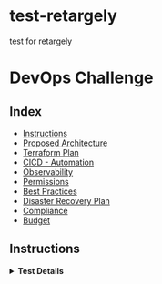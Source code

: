 # test-retargely
test for retargely

# DevOps Challenge

## Index

* [Instructions](#instructions)
* [Proposed Architecture](#proposed-architecture)
* [Terraform Plan](#terraform-plan-terratest)
* [CICD - Automation](#cicd-automation-bonus)
* [Observability](#observability-bonus)
* [Permissions](#permissions-bonus)
* [Best Practices](#best-practices-bonus)
* [Disaster Recovery Plan](#disaster-recovery-plan-bonus)
* [Compliance](#compliance-bonus)
* [Budget](#budget-bonus)


## Instructions

<details>
<summary><b>Test Details</b></summary>

---

1- Build an infra in Terraform with the following requirements so that it can be executed by a client

Everything with HA and secured (principle of least possible permission).

Only 1 Network(VPC) of 4096 ips.

Only 4 Subnets of 256 ips (two public, two private with Internet access)

A bucket with a file called text.txt and contains the string "Hello World."

Entry point, an APIGW that sends traffic to Lambda.

Application, a Lambda that returns the content of the file texto.txt. The code can be in any language.

TF code must be delivered to a Git repository

The Git repository should contain a README that explains step by step how to run the terraform code and how to test the API remotely.

2 - Explain: how would the lambda code deploy flow be for someone who is not a devop and does not have access to Terraform, how would you automate it?

3 - Explain:

  a-What resources would you monitor?

  b-What values ​​of the resources would you monitor?

  c-What values ​​would you put an alert on?

4 - Explain: With what tool and how would you implement the monitoring/alerts.


## FAQ

<details>
<summary>User / Permissions Migration</summary>

```
Are the users using auth/authentication federated service? SSO auth?

User’s apply through filling out forms without the necessity of creating an account with the bank (it is open to anyone)
so there should be no auth involved.
In the future we might incorporate federated auth that will allow us to fill out some information that we currently
request to users. So any prep work for the future would be great.
```
</details>


## Proposed Architecture

The following is ***a proposal***. Therefore, the infrastructure may have the required resources and correlation between them, but is in no way ready for usage.  It works as some extent. Lambda functions needs to be fine-tuned, workflows needs to be tested, data stream needs to be tested, the processing application doesn't exist. Batch configuration needs to be improved.  This is an example that is 70% completed, not intented for application. 

![alt text](/images/proposed_diagram.png "Proposed diagram")

The proposed solution performs the following acctions. 

1. API GW will be consumed by End User at certain endpoint.
2. API GW will be directly forwarding the data to a Lambda.
3. Lambda will retrieve the information of a file stored in a s3 bucket. 

## Requirements

* An active AWS account
* AWS Keys
* Terraform => https://learn.hashicorp.com/tutorials/terraform/install-cli
* AWS CLI => https://docs.aws.amazon.com/cli/latest/userguide/getting-started-install.html

## Constrains

* Bot account with AWS privileges to run Terraform
* Secrets stored in the Github repository in order to the pipeline to dont fail
* Local environment (.env) vars for test deplolyment

# Process for local Testtin

1. Use the `env.template` file to create the `.env` file.
2. Populate the `.env` file with your AWS access KEYs and selected Region.
3. Execute `source .env`.
4. Execute `terraform plan`
5. Execute `terraform apply`

## Terraform plan / Terratest

<details>
<summary>Summary</summary>
  
```
(WIP)
```
</details>

## Observability

We will consider the following metrics

* Scalability
* Reliability
* Availability
* Latency
* Fexibility 

<details>
<summary>Summary</summary>
  
Scalability
* What: Data storage availability, Processing compute power, Low concurrecy limits. 
* Why: Direct impact on customer experience, Reduced time and cost. 

Reliability
* What: S3 redundancy and failover, Cero downtime under Availability zone. 
* Why: Business process persistance, direct customer experience. 

Availability
* What: Multi zone enabled, Zero downtime under Availability zone failure. 
* Why: Business process persistance, direct customer experience. 

Latency
* What: API GW call and efficiency
* Why: Direct impact on customer experience, Reduced time and cost.

Fexibility
* What: Event driven architecture easy enough modifications and behaviors. Lambda functions and events. 
* Why: Bussiness logic dependant. If more Scalability, Availability is needed, it can be configured and added if needed. 


</details>

## Monitoring and ALerting

(WIP)

## CICD Automation

(Explnatino WIP)

Using a CI/CD tool (i.e. Github Actions) 
1. Setup a build process to create a docker image of just the batch processing part of the monolithic application.
2. Push the resulting image to AWS ECR.
3. Update the Batch Job Definition with the new image tag. 

The next execution will use the newly created image. 

## Permissions 

All infrastructure authentication is controlled by IAM Roles. The FAQs state that the users do not required authentication. 

Wew will use the principle of Least Priviledge 

1. We will create specific IAM Roles for Lambda to only access the Resource of the S3 bucket
2. S3 Bucket will be retricted and with ACL configured
3. Bussiness Logic will be deployed in the private layer


## Disaster Recovery Plan

(RTO) (RPO)

## Compliance

(WAF) (GDPR)


## Migration

There is no real benefit of creating a new migration strategy if there is already one that is proven to work. I recommend using AWS DMS  

What Migration Strategy would you choose?

AWS DMS -  AWS Database Migration Service. 

https://docs.aws.amazon.com/prescriptive-guidance/latest/patterns/migrate-an-on-premises-oracle-database-to-amazon-rds-for-oracle.html

Code modification to incorporate the AWS infrastructure replacing some code logic that might be in place that performs steps that are already taken care by the AWS cloud infra. 

## App Migration Plan
The application is monolithic, therefore, some of the components of the application will be replaced by the cloud infrastructure. The main component of the application we required is the actual batch processing piece, which is the one that will be used by the batch instances. 

1. Isolate the data transformer - the one that preformats the forms data into something that the batch process is able to handle. 
2. Use the data transformer to create a lambda function to preformat data at the AWS Kinesis stream step. (Lambda function is provided for that purpose)
3. Isolate the batch processing code. 
4. Create a Dockerfile with all the required dependencies for the batch process code to run. 
5. Modify the batch process code to consume and AWS SQS with the metadata of the user filled data from the forms. 
6. Modify the batch process code to pull the required form data using the metadata pulled from AWS SQS.
7. Modify the batch process code to process the preformated data stored in AWS Redshift. 
8. Keep the code to update the processed data in to the Oracle DB. 
9. Push the new Docker image to the AWS Batch ECR repository. 

## Database Migration Plan

Using AWS DMS.

At the on-premise Oracle DB
1. Enable database-level supplemental logging -> `ALTER DATABASE ADD SUPPLEMENTAL LOG DATA;`
2. Enable identification key supplemental logging -> `ALTER DATABASE ADD SUPPLEMENTAL LOG DATA (PRIMARY KEY) COLUMNS;`
3. Add supplemental logging on a subset of columns in a table, -> `ALTER TABLE table_name ADD SUPPLEMENTAL LOG GROUP example_log_group (ID,NAME) ALWAYS;`
4. Configure a database account to be used by AWS DMS
```
CREATE SESSION
SELECT ANY TRANSACTION
SELECT on V_$ARCHIVED_LOG
SELECT on V_$LOG
SELECT on V_$LOGFILE
SELECT on V_$DATABASE
SELECT on V_$THREAD
SELECT on V_$PARAMETER
SELECT on V_$NLS_PARAMETERS
SELECT on V_$TIMEZONE_NAMES
SELECT on V_$TRANSACTION
SELECT on ALL_INDEXES
SELECT on ALL_OBJECTS
SELECT on ALL_TABLES
SELECT on ALL_USERS
SELECT on ALL_CATALOG
SELECT on ALL_CONSTRAINTS
SELECT on ALL_CONS_COLUMNS
SELECT on ALL_TAB_COLS
SELECT on ALL_IND_COLUMNS
SELECT on ALL_LOG_GROUPS
SELECT on SYS.DBA_REGISTRY
SELECT on SYS.OBJ$
SELECT on DBA_TABLESPACES
SELECT on ALL_TAB_PARTITIONS
SELECT on ALL_ENCRYPTED_COLUMNS
* SELECT on all tables migrated
```
5. Capture and apply changes (CDC)
```
EXECUTE on DBMS_LOGMNR
SELECT on V_$LOGMNR_LOGS
SELECT on V_$LOGMNR_CONTENTS
LOGMINING /* For Oracle 12c and higher. */
* ALTER for any table being replicated (if you want DMS to add supplemental logging)
```


## Budget

Calculation Report
![alt text](/images/Estimate.png "AWS price estimation")

The above was generated using https://calculator.aws/#/.  Is an approximation for heavy usage on the 100 million requests per month. 





